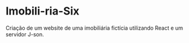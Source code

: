 # Imobili-ria-Six
Criação de um website de uma imobiliária fictícia utilizando React e um servidor J-son.
